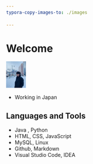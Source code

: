 ```yaml
---
typora-copy-images-to: ./images

---
```


# Welcome



<img src="images/IMG_7804-3815851.jpeg" alt="IMG_7804" style="zoom:7%;" />

- Working in Japan

## Languages and Tools

- Java , Python
- HTML, CSS, JavaScript
- MySQL, Linux
- Github, Markdown
- Visual Studio Code, IDEA



